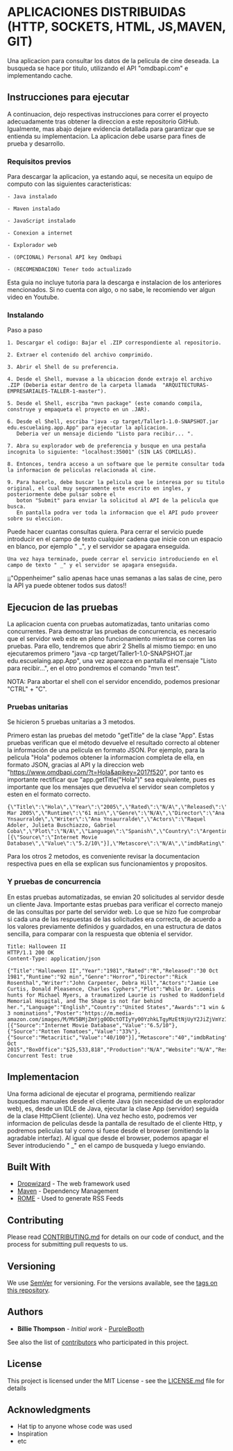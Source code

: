 # APLICACIONES DISTRIBUIDAS (HTTP, SOCKETS, HTML, JS,MAVEN, GIT)

Una aplicacion para consultar los datos de la pelicula de cine deseada. La busqueda se hace por titulo, utilizando el API "omdbapi.com" e implementando cache.

## Instrucciones para ejecutar

A continuacion, dejo respectivas instrucciones para correr el proyecto adecuadamente tras obtener la direccion a este repositorio GitHub. Igualmente, mas abajo dejare evidencia detallada para garantizar que se entienda su implementacion. La aplicacion debe usarse para fines de prueba y desarrollo.

### Requisitos previos

Para descargar la aplicacion, ya estando aqui, se necesita un equipo de computo con las siguientes caracteristicas:

```
- Java instalado

- Maven instalado

- JavaScript instalado

- Conexion a internet

- Explorador web

- (OPCIONAL) Personal API key Omdbapi

- (RECOMENDACION) Tener todo actualizado
```
Esta guia no incluye tutoria para la descarga e instalacion de los anteriores mencionados. Si no cuenta con algo, o no sabe, le recomiendo ver algun video en Youtube.

### Instalando

Paso a paso

```
1. Descargar el codigo: Bajar el .ZIP correspondiente al repositorio.

2. Extraer el contenido del archivo comprimido.

3. Abrir el Shell de su preferencia.

4. Desde el Shell, muevase a la ubicacion donde extrajo el archivo .ZIP (Deberia estar dentro de la carpeta llamada  "ARQUITECTURAS-EMPRESARIALES-TALLER-1-master").

5. Desde el Shell, escriba "mvn package" (este comando compila, construye y empaqueta el proyecto en un .JAR).

6. Desde el Shell, escriba "java -cp target/Taller1-1.0-SNAPSHOT.jar edu.escuelaing.app.App" para ejecutar la aplicacion.
   Deberia ver un mensaje diciendo "Listo para recibir... ".

7. Abra su explorador web de preferencia y busque en una pestaña incognita lo siguiente: "localhost:35001" (SIN LAS COMILLAS).

8. Entonces, tendra acceso a un software que le permite consultar toda la informacion de peliculas relacionada al cine.

9. Para hacerlo, debe buscar la pelicula que le interesa por su titulo original, el cual muy seguramente este escrito en ingles, y posteriormente debe pulsar sobre el
   boton "Submit" para enviar la solicitud al API de la pelicula que busca.
   En pantalla podra ver toda la informacion que el API pudo proveer sobre su eleccion.
```

Puede hacer cuantas consultas quiera. Para cerrar el servicio puede introducir en el campo de texto cualquier cadena que inicie con un espacio en blanco, por ejemplo " _", y el servidor se apagara enseguida. 

```
Una vez haya terminado, puede cerrar el servicio introduciendo en el campo de texto " _" y el servidor se apagara enseguida.

```

¡¡"Oppenheimer" salio apenas hace unas semanas a las salas de cine, pero la API ya puede obtener todos sus datos!!

## Ejecucion de las pruebas

La aplicacion cuenta con pruebas automatizadas, tanto unitarias como concurrentes. Para demostrar las pruebas de concurrencia, es necesario que el servidor web este en pleno funcionamiento mientras se corren las pruebas. Para ello, tendremos que abrir 2 Shells al mismo tiempo: en uno ejecutaremos primero "java -cp target/Taller1-1.0-SNAPSHOT.jar edu.escuelaing.app.App", una vez aparezca en pantalla el mensaje "Listo para recibir...", en el otro pondremos el comando "mvn test".

NOTA: Para abortar el shell con el servidor encendido, podemos presionar "CTRL" + "C".

### Pruebas unitarias

Se hicieron 5 pruebas unitarias a 3 metodos.

Primero estan las pruebas del metodo "getTitle" de la clase "App".
Estas pruebas verifican que el método devuelve el resultado correcto al obtener la información de una película en formato JSON.
Por ejemplo, para la pelicula "Hola" podemos obtener la informacion completa de ella, en formato JSON, gracias al API y la direccion web "https://www.omdbapi.com/?t=Hola&apikey=2017f520", por tanto es importante rectificar que "app.getTitle("Hola")" sea equivalente, pues es importante que los mensajes que devuelva el servidor sean completos y esten en el formato correcto.
```
{\"Title\":\"Hola\",\"Year\":\"2005\",\"Rated\":\"N/A\",\"Released\":\"01 Mar 2005\",\"Runtime\":\"61 min\",\"Genre\":\"N/A\",\"Director\":\"Ana Ynsaurralde\",\"Writer\":\"Ana Ynsaurralde\",\"Actors\":\"Raquel Adoler, Julieta Buschiazzo, Gabriel Coba\",\"Plot\":\"N/A\",\"Language\":\"Spanish\",\"Country\":\"Argentina\",\"Awards\":\"N/A\",\"Poster\":\"N/A\",\"Ratings\":[{\"Source\":\"Internet Movie Database\",\"Value\":\"5.2/10\"}],\"Metascore\":\"N/A\",\"imdbRating\":\"5.2\",\"imdbVotes\":\"5\",\"imdbID\":\"tt0451761\",\"Type\":\"movie\",\"DVD\":\"N/A\",\"BoxOffice\":\"N/A\",\"Production\":\"N/A\",\"Website\":\"N/A\",\"Response\":\"True\"}
```
Para los otros 2 metodos, es conveniente revisar la documentacion respectiva pues en ella se explican sus funcionamientos y propositos.

### Y pruebas de concurrencia

En estas pruebas automatizadas, se envian 20 solicitudes al servidor desde un cliente Java. Importante estas pruebas para verificar el correcto manejo de las consultas por parte del servidor web.
Lo que se hizo fue comprobar si cada una de las respuestas de las solicitudes era correcta, de acuerdo a los valores previamente definidos y guardados, en una estructura de datos sencilla, para comparar con la respuesta que obtenia el servidor.

```
Title: Halloween II
HTTP/1.1 200 OK
Content-Type: application/json

{"Title":"Halloween II","Year":"1981","Rated":"R","Released":"30 Oct 1981","Runtime":"92 min","Genre":"Horror","Director":"Rick Rosenthal","Writer":"John Carpenter, Debra Hill","Actors":"Jamie Lee Curtis, Donald Pleasence, Charles Cyphers","Plot":"While Dr. Loomis hunts for Michael Myers, a traumatized Laurie is rushed to Haddonfield Memorial Hospital, and The Shape is not far behind her.","Language":"English","Country":"United States","Awards":"1 win & 3 nominations","Poster":"https://m.media-amazon.com/images/M/MV5BMjZmYjg0ODctOTIyYy00YzhkLTgyMzEtNjUyY2JiZjVmYzI2XkEyXkFqcGdeQXVyMTQxNzMzNDI@._V1_SX300.jpg","Ratings":[{"Source":"Internet Movie Database","Value":"6.5/10"},{"Source":"Rotten Tomatoes","Value":"33%"},{"Source":"Metacritic","Value":"40/100"}],"Metascore":"40","imdbRating":"6.5","imdbVotes":"96,871","imdbID":"tt0082495","Type":"movie","DVD":"19 Oct 2015","BoxOffice":"$25,533,818","Production":"N/A","Website":"N/A","Response":"True"}
Concurrent Test: true
```

## Implementacion

Una forma adicional de ejecutar el programa, permitiendo realizar busquedas manuales desde el cliente Java (sin necesidad de un explorador web), es, desde un IDLE de Java, ejecutar la clase App (servidor) seguida de la clase HttpClient (cliente). Una vez hecho esto, podremos ver informacion de peliculas desde la pantalla de resultado de el cliente Http, y podremos peliculas tal y como si fuese desde el browser (omitiendo la agradable interfaz). Al igual que desde el browser, podemos apagar el Sever introduciendo " _" en el campo de busqueda y luego enviando.

## Built With

* [Dropwizard](http://www.dropwizard.io/1.0.2/docs/) - The web framework used
* [Maven](https://maven.apache.org/) - Dependency Management
* [ROME](https://rometools.github.io/rome/) - Used to generate RSS Feeds

## Contributing

Please read [CONTRIBUTING.md](https://gist.github.com/PurpleBooth/b24679402957c63ec426) for details on our code of conduct, and the process for submitting pull requests to us.

## Versioning

We use [SemVer](http://semver.org/) for versioning. For the versions available, see the [tags on this repository](https://github.com/your/project/tags). 

## Authors

* **Billie Thompson** - *Initial work* - [PurpleBooth](https://github.com/PurpleBooth)

See also the list of [contributors](https://github.com/your/project/contributors) who participated in this project.

## License

This project is licensed under the MIT License - see the [LICENSE.md](LICENSE.md) file for details

## Acknowledgments

* Hat tip to anyone whose code was used
* Inspiration
* etc

